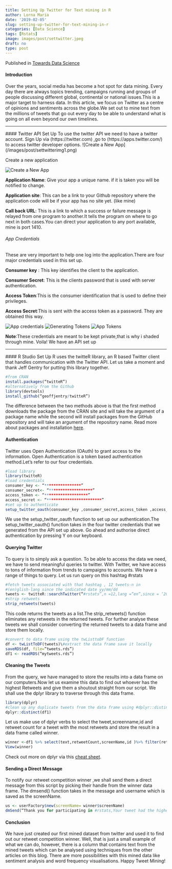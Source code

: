 ```yaml
---
title: Setting Up Twitter for Text mining in R
author: Lorna Maria
date: '2019-02-05'
slug: setting-up-twitter-for-text-mining-in-r
categories: [Data Science]
tags: [Rstats]
image: images/post/settwitter.jpeg
draft: no
type: post
---
```

Published in [Towards Data Science](https://towardsdatascience.com/)

#### Introduction
Over the years, social media has become a hot spot for data mining. Every day there are always topics trending, campaigns running and groups of people discussing different global, continental or national issues.This is a major target to harness data.
In this article, we focus on Twitter as a centre of opinions and sentiments across the globe.We set out to mine text from the millions of tweets that go out every day to be able to understand what is going on all even beyond our own timelines.
<hr>
#### Twitter API Set Up
To use the twitter API we need to have a twitter account.
Sign Up via (https://twitter.com) ,go to (https://apps.twitter.com/) to access twitter developer options.
![Create a New App](/images/post/settwitterimg1.png)

Create a new application

![Create a New App](/images/post/settwitterimg2.png)

**Application Name**: Give your app a unique name. if it is taken you will be notified to change.

**Application site**: This can be a link to your Github repository where the application code will be if your app has no site yet. (like mine)

**Call back URL**: This is a link to which a success or failure message is relayed from one program to another.It tells the program on where to go next in both cases.You can direct your application to any port available, mine is port 1410.

###### App Credentials
These are very important to help one log into the application.There are four major credentials used in this set up.

**Consumer key** : This key identifies the client to the application.

**Consumer Secret**: This is the clients password that is used with server authentication.

**Access Token**:This is the consumer identification that is used to define their privileges.

**Access Secret**:This is sent with the access token as a password.
They are obtained this way.

![App credentials](/images/post/settwitterimg3.png)
![Generating Tokens](/images/post/settwitterimg4.png)
![App Tokens](/images/post/settwitterimg5.png)

**Note**:These credentials are meant to be kept private,that is why i shaded through mine.
Voila! We have an API set up

<hr>
#### R Studio Set Up
R uses the twitteR library, an R based Twitter client that handles communication with the Twitter API. Let us take a moment and thank Jeff Gentry for putting this library together.

```R
#from CRAN
install.packages(“twitteR”)
#alternatively from the Github
library(devtools)
install_github(“geoffjentry/twitteR”)
```
The difference between the two methods above is that the first method downloads the package from the CRAN site and will take the argument of a package name while the second will install packages from the GitHub repository and will take an argument of the repository name. Read more about packages and installation [here](https://www.datacamp.com/community/tutorials/r-packages-guide).

#### Authentication
Twitter uses Open Authentication (OAuth) to grant access to the information. Open Authentication is a token based authentication method.Let’s refer to our four credentials.

```R
#load library
library(twitteR)
#load credentials
consumer_key <- “****************”
consumer_secret<- “*******************”
access_token <- “*******************”
access_secret <- “************************”
#set up to authenticate
setup_twitter_oauth(consumer_key ,consumer_secret,access_token ,access_secret)
```
We use the setup_twitter_oauth function to set up our authentication.The setup_twitter_oauth() function takes in the four twitter credentials that we generated from the API set up above.
Go ahead and authorise direct authentication by pressing Y on our keyboard.

#### Querying Twitter
To query is to simply ask a question. To be able to access the data we need, we have to send meaningful queries to twitter. With Twitter, we have access to tons of information from trends to campaigns to accounts. We have a range of things to query.
Let us run query on this hashtag #rstats
```R
#fetch tweets associated with that hashtag , 12 tweets-n in 
#(en)glish-lang since the indicated date yy/mm/dd
tweets <- twitteR::searchTwitter(“#rstats”,n =12,lang =”en”,since = ‘2018–01–01’)
#strip retweets
strip_retweets(tweets)
```
This code returns the tweets as a list.The strip_retweets() function eliminates any retweets in the returned tweets.
For further analyse these tweets we shall consider converting the returned tweets to a data frame and store them locally.

```R
#convert to data frame using the twListtoDF function
df <- twListToDF(tweets)\#extract the data frame save it locally
saveRDS(df, file=”tweets.rds”)
df1 <- readRDS(“mytweets.rds”)
```
#### Cleaning the Tweets
From the query, we have managed to store the results into a data frame on our computers.Now let us examine this data to find out whoever has the highest Retweets and give them a shoutout straight from our script.
We shall use the dplyr library to traverse through this data frame.
```R
library(dplyr)
#clean up any duplicate tweets from the data frame using #dplyr::distinct
dplyr::distinct(df1)
```
Let us make use of dplyr verbs to select the tweet,screenname,id and retweet count for a tweet with the most retweets and store the result in a data frame called winner.

```R
winner <-df1 %>% select(text,retweetCount,screenName,id )%>% filter(retweetCount == max(retweetCount))
View(winner)
```
Check out more on dplyr via this [cheat sheet](https://rstudio.com/wp-content/uploads/2015/02/data-wrangling-cheatsheet.pdf).

#### Sending a Direct Message
To notify our retweet competition winner ,we shall send them a direct message from this script by picking their handle from the winner data frame.
The dmsend() function takes in the message and username which is saved as the screenName.
```R
us <- userFactory$new(screenName= winner$screenName)
dmSend(“Thank you for participating in #rstats,Your tweet had the highest retweets”, us$screenName)

```
#### Conclusion
We have just created our first mined dataset from twitter and used it to find out our retweet competition winner. 
Well, that is just a small example of what we can do, however, there is a column that contains text from the mined tweets which can be analysed using techniques from the other articles on this blog.
There are more possibilities with this mined data like sentiment analysis and word frequency visualisations.
Happy Tweet Mining!
